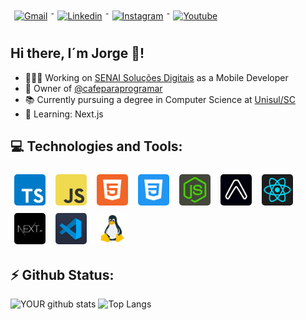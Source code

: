 <div>
 <a href="mailto:jorgefortunatof@gmail.com">
  <img src="https://img.shields.io/badge/Gmail-D14836?style=for-the-badge&logo=gmail&logoColor=white" alt="Gmail" height="30" style="vertical-align:top; margin:10px 6px;">
 </a>
 
  <a href="https://www.linkedin.com/in/jorgefortunatof/">
  <img src="https://img.shields.io/badge/LinkedIn-0077B5?style=for-the-badge&logo=linkedin&logoColor=white" alt="Linkedin" height="30" style="vertical-align:top; margin:10px 6px;">
 </a>
 
  <a href="https://www.instagram.com/jorgefortunatof/">
  <img src="https://img.shields.io/badge/Instagram-E4405F?style=for-the-badge&logo=instagram&logoColor=white" alt="Instagram" height="30" style="vertical-align:top; margin:10px 6px;">
 </a>
 
   <a href="https://www.youtube.com/channel/UC9eO5S9Aat55kQRcpVSlsCQ">
  <img src="https://img.shields.io/badge/YouTube-FF0000?style=for-the-badge&logo=youtube&logoColor=white" alt="Youtube" height="30" style="vertical-align:top; margin:10px 6px;">
 </a>
</div>

## Hi there, I´m Jorge 👋!

- 👨🏻‍💻 Working on [SENAI Soluções Digitais](https://www.linkedin.com/company/senai-solu%C3%A7%C3%B5es-digitais/mycompany/) as a Mobile Developer
- 👤 Owner of [@cafeparaprogramar](http://instagram.com/cafeparaprogramar)
- 📚 Currently pursuing a degree in Computer Science at [Unisul/SC](https://www.unisul.br/)
- 🌱 Learning: Next.js

## 💻 Technologies and Tools:
<div>
<img src="https://raw.githubusercontent.com/jorgefortunatof/jorgefortunatof/main/assets/typescript-image.jpg" alt="Typescript" height="50" style="vertical-align:top; margin:6px;border-radius: 5px;">
<img src="https://raw.githubusercontent.com/jorgefortunatof/jorgefortunatof/main/assets/javascript-image.jpg" alt="Javascript" height="50" style="vertical-align:top; margin:6px;border-radius: 5px;">
<img src="https://raw.githubusercontent.com/jorgefortunatof/jorgefortunatof/main/assets/html-image.jpg" alt="Html" height="50" style="vertical-align:top; margin:6px;border-radius: 5px;">
<img src="https://raw.githubusercontent.com/jorgefortunatof/jorgefortunatof/main/assets/css-image.jpg" alt="Css" height="50" style="vertical-align:top; margin:6px;border-radius: 5px;">
<img src="https://raw.githubusercontent.com/jorgefortunatof/jorgefortunatof/main/assets/node-image.jpg" alt="Node" height="50" style="vertical-align:top; margin:6px;border-radius: 5px;">
<img src="https://raw.githubusercontent.com/jorgefortunatof/jorgefortunatof/main/assets/expo-image.jpg" alt="Expo" height="50" style="vertical-align:top; margin:6px;border-radius: 5px;">
<img src="https://raw.githubusercontent.com/jorgefortunatof/jorgefortunatof/main/assets/react-image.jpg" alt="React" height="50" style="vertical-align:top; margin:6px;border-radius: 5px;">
<img src="https://raw.githubusercontent.com/jorgefortunatof/jorgefortunatof/main/assets/next-image.jpg" alt="Next" height="50" style="vertical-align:top; margin:6px;border-radius: 5px;">
<img src="https://raw.githubusercontent.com/jorgefortunatof/jorgefortunatof/main/assets/vscode-image.jpg" alt="Vscode" height="50" style="vertical-align:top; margin:6px;border-radius: 5px;">
<img src="https://raw.githubusercontent.com/jorgefortunatof/jorgefortunatof/main/assets/linux-image.jpg" alt="Linux" height="50" style="vertical-align:top; margin:6px;border-radius: 5px">
</div>
 
## ⚡️ Github Status:
![YOUR github stats](https://github-readme-stats.vercel.app/api?username=jorgefortunatof&show_icons=true&theme=midnight-purple&line_height=40)
![Top Langs](https://github-readme-stats.vercel.app/api/top-langs/?username=jorgefortunatof&theme=midnight-purple)
